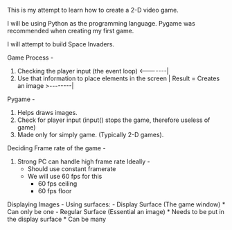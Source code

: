 
This is my attempt to learn how to create a 2-D video game. 

I will be using Python as the programming language. Pygame was recommended when creating my first game. 

I will attempt to build Space Invaders. 

Game Process - 
   1. Checking the player input (the event loop)         <-------|
   2. Use that information to place elements in the screen       |
    Result = Creates an image                            >--------|

Pygame - 
   1. Helps draws images. 
   2. Check for player input 
       (input() stops the game, therefore useless of game)
   3. Made only for simply game. (Typically 2-D games).

 Deciding Frame rate of the game -
   1. Strong PC can handle high frame rate
   Ideally - 
       - Should use constant framerate
       - We will use 60 fps for this 
           * 60 fps ceiling
           * 60 fps floor 

 Displaying Images -
   Using surfaces:
       - Display Surface (The game window)
           * Can only be one
       - Regular Surface (Essential an image)
           * Needs to be put in the display surface 
           * Can be many 

